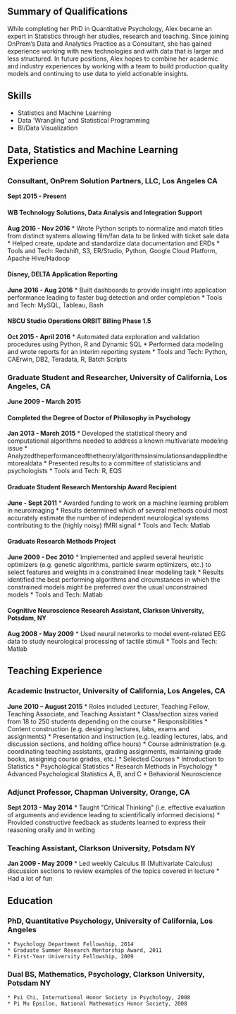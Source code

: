 ## Summary of Qualifications
While completing her PhD in Quantitative Psychology, Alex became an expert in Statistics through her studies, research and teaching. Since joining OnPrem’s Data and Analytics Practice as a Consultant, she has gained experience working with new technologies and with data that is larger and less structured. In future positions, Alex hopes to combine her academic and industry experiences by working with a team to build production quality models and continuing to use data to yield actionable insights. 

## Skills
* Statistics and Machine Learning
* Data 'Wrangling' and Statistical Programming 
* BI/Data Visualization 

## Data, Statistics and Machine Learning Experience

### Consultant, OnPrem Solution Partners, LLC, Los Angeles CA
**Sept 2015 - Present**

#### WB Technology Solutions, Data Analysis and Integration Support
**Aug 2016 - Nov 2016**
	* Wrote Python scripts to normalize and match titles from distinct systems allowing film/fan data to be linked with ticket sale data
	* Helped create, update and standardize data documentation and ERDs
	* Tools and Tech: Redshift, S3, ER/Studio, Python, Google Cloud Platform, Apache Hive/Hadoop

#### Disney, DELTA Application Reporting 
**June 2016 - Aug 2016**
	* Built dashboards to provide insight into application performance leading to faster bug detection and order completion
	* Tools and Tech: MySQL, Tableau, Bash

#### NBCU Studio Operations ORBIT Billing Phase 1.5 
**Oct 2015 - April 2016**
	* Automated data exploration and validation procedures using Python, R and Dynamic SQL 
	* Performed data modeling and wrote reports for an interim reporting system
	* Tools and Tech: Python, CAErwin, DB2, Teradata, R, Batch Scripts

### Graduate Student and Researcher, University of California, Los Angeles, CA
**June 2009 - March 2015**

#### Completed the Degree of Doctor of Philosophy in Psychology
**Jan 2013 - March 2015**
	* Developed the statistical theory and computational algorithms needed to address a known multivariate modeling issue
	* Analyzedtheperformanceofthetheory/algorithmsinsimulationsandappliedthemtorealdata
	* Presented results to a committee of statisticians and psychologists
	* Tools and Tech: R, EQS

#### Graduate Student Research Mentorship Award Recipient 
**June - Sept 2011**
	* Awarded funding to work on a machine learning problem in neuroimaging
	* Results determined which of several methods could most accurately estimate the number of independent neurological systems contributing to the (highly noisy) fMRI signal
	* Tools and Tech: Matlab

#### Graduate Research Methods Project
**June 2009 - Dec 2010**
	* Implemented and applied several heuristic optimizers (e.g. genetic algorithms, particle swarm optimizers, etc.) to select features and weights in a constrained linear modeling task
	* Results identified the best performing algorithms and circumstances in which the constrained models might be preferred over the usual unconstrained models
	* Tools and Tech: Matlab

#### Cognitive Neuroscience Research Assistant, Clarkson University, Potsdam, NY
**Aug 2008 - May 2009**
	* Used neural networks to model event-related EEG data to study neurological processing of tactile stimuli
	* Tools and Tech: Matlab

## Teaching Experience

### Academic Instructor, University of California, Los Angeles, CA 
**June 2010 – August 2015**
	* Roles included Lecturer, Teaching Fellow, Teaching Associate, and Teaching Assistant
	* Class/section sizes varied from 18 to 250 students depending on the course
	* Responsibilities
		* Content construction (e.g. designing lectures, labs, exams and assignments)
		* Presentation and instruction (e.g. leading lectures, labs, and discussion sections, and holding office hours)
		* Course administration (e.g. coordinating teaching assistants, grading assignments, maintaining grade books, assigning course grades, etc.)
	* Selected Courses
		* Introduction to Statistics
		* Psychological Statistics
		* Research Methods in Psychology
		* Advanced Psychological Statistics A, B, and C 
		* Behavioral Neuroscience

### Adjunct Professor, Chapman University, Orange, CA
**Sept 2013 - May 2014**
	* Taught "Critical Thinking" (i.e. effective evaluation of arguments and evidence leading to scientifically informed decisions) 
	* Provided constructive feedback as students learned to express their reasoning orally and in writing

### Teaching Assistant, Clarkson University, Potsdam NY
**Jan 2009 - May 2009** 
	* Led weekly Calculus III (Multivariate Calculus) discussion sections to review examples of the topics covered in lecture 
	* Had a lot of fun

## Education
### PhD, Quantitative Psychology, University of California, Los Angeles
	* Psychology Department Fellowship, 2014
	* Graduate Summer Research Mentorship Award, 2011 
	* First-Year University Fellowship, 2009
### Dual BS, Mathematics, Psychology, Clarkson University, Potsdam NY
	* Psi Chi, International Honor Society in Psychology, 2008 
	* Pi Mu Epsilon, National Mathematics Honor Society, 2008